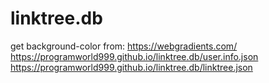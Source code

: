 # linktree.db
get background-color from: https://webgradients.com/
https://programworld999.github.io/linktree.db/user.info.json
https://programworld999.github.io/linktree.db/linktree.json
